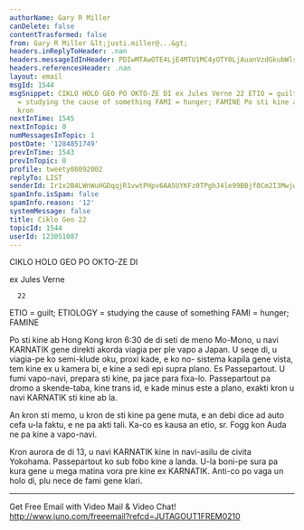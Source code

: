 ```yaml
---
authorName: Gary R Miller
canDelete: false
contentTrasformed: false
from: Gary R Miller &lt;justi.miller@...&gt;
headers.inReplyToHeader: .nan
headers.messageIdInHeader: PDIwMTAwOTE4LjE4MTU1MC4yOTY0LjAuanVzdGkubWlsbGVyQGp1bm8uY29tPg==
headers.referencesHeader: .nan
layout: email
msgId: 1544
msgSnippet: CIKLO HOLO GEO PO OKTO-ZE DI ex Jules Verne 22 ETIO = guilt; ETIOLOGY
  = studying the cause of something FAMI = hunger; FAMINE Po sti kine ab Hong Kong
  kron
nextInTime: 1545
nextInTopic: 0
numMessagesInTopic: 1
postDate: '1284851749'
prevInTime: 1543
prevInTopic: 0
profile: tweety08092002
replyTo: LIST
senderId: Ir1x2B4LWnWuHGDqqjR1vwtPHpv6AA5UYKFz0TPghJ4le99BBjf0Cm2I3Mwjw8Ik9MF4-C7d5vdTp3SJ9yWYDUC1G3HZfnoC4TJjPQ
spamInfo.isSpam: false
spamInfo.reason: '12'
systemMessage: false
title: Ciklo Geo 22
topicId: 1544
userId: 123051087
---
```



 CIKLO HOLO GEO PO OKTO-ZE DI

 ex Jules Verne

      22

ETIO = guilt; ETIOLOGY = studying the cause of something
FAMI = hunger; FAMINE

Po sti kine ab Hong Kong kron 6:30 de di seti de meno Mo-Mono, u
navi KARNATIK gene direkti akorda viagia per ple vapo a Japan.  U
seqe di, u viagia-pe ko semi-klude oku, proxi kade, e ko no-
sistema kapila gene vista, tem kine ex u kamera bi, e kine a sedi
epi supra plano.  Es Passepartout.  U fumi vapo-navi, prepara sti
kine, pa jace para fixa-lo.  Passepartout pa dromo a skende-taba,
kine trans id, e kade minus este a plano, exakti kron u navi
KARNATIK sti kine ab la.

An kron sti memo, u kron de sti kine pa gene muta, e an debi dice
ad auto cefa u-la faktu, e ne pa akti tali.  Ka-co es kausa an
etio, sr. Fogg kon Auda ne pa kine a vapo-navi.

Kron aurora de di 13, u navi KARNATIK kine in navi-asilu de
civita Yokohama.  Passepartout ko sub fobo kine a landa.  U-la
boni-pe sura pa kura gene u mega matina vora pre kine ex
KARNATIK.  Anti-co po vaga un holo di, plu nece de fami gene
klari.

____________________________________________________________
Get Free Email with Video Mail & Video Chat!
http://www.juno.com/freeemail?refcd=JUTAGOUT1FREM0210

